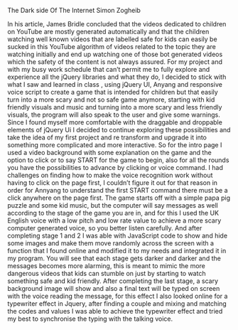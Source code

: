 The Dark side Of The Internet
Simon Zogheib

In his article,  James Bridle concluded that  the videos dedicated to children on YouTube are mostly generated automatically and that the children watching well known videos that are labelled safe for kids can easily be sucked in this YouTube algorithm of videos related to the topic they are watching initially and end up watching one of those bot generated videos which the safety of the content is not always assured.
For my project and with my busy work schedule that can’t permit me to fully explore and experience all the jQuery libraries and what they do, I decided to stick with what I saw and learned in class , using jQuery UI, Anyang and responsive voice script to create a game that is intended for children but that easily turn into a more scary and not so safe game anymore, starting with kid friendly visuals and music and turning into a more scary and less friendly visuals, the program will also speak to the user and give some warnings.  Since I found myself more comfortable with the draggable and droppable elements of jQuery Ui I decided to continue exploring these possibilities and take the idea of my first project and re transform and upgrade it into something more complicated and more interactive.
So for the intro page I used a video background with some explanation on the game and the option to click or to say START for the game to begin, also for all the rounds you have the possibilities to advance by clicking or voice command. I had challenges on finding how to make the voice recognition work without having to click on the page first, I couldn’t figure it out for that reason in order for Annyang to understand the first START command there must be a click anywhere on the page first. The game starts off with a simple papa pig puzzle and some kid music, but the computer will say messages as well according to the stage of the game you are in, and for this I used the UK English voice with a low pitch and low rate value to achieve a more scary computer generated voice, so you better listen carefully. And after completing stage 1 and 2 I was able with JavaScript code to show and hide some images and make them move randomly across the screen with a function that I found online and modified it to my needs and integrated it in my program.
You will see that each stage gets darker and darker and the messages becomes more alarming, this is meant to mimic the more dangerous videos that kids can stumble on just by starting to watch something safe and kid friendly.
After completing the last stage, a scary background image will show and also a final text will be typed on screen with the voice reading the message, for this effect I also looked online for a typewriter effect in Jquery, after finding a couple and mixing and matching the codes and values I was able to achieve the typewriter effect and tried my best to synchronise the typing with the talking voice.
